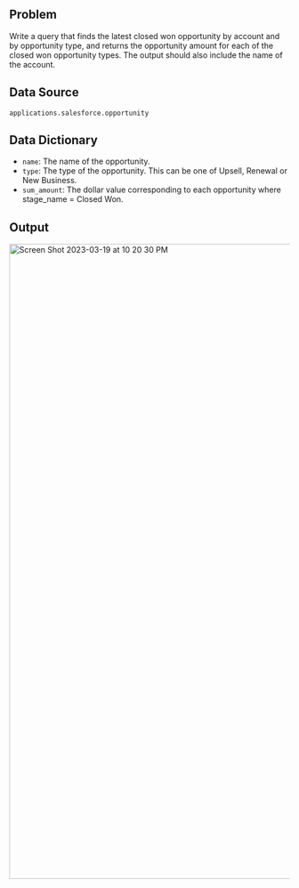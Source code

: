 ## Problem
Write a query that finds the latest closed won opportunity by account and by opportunity type, and returns the opportunity amount for each of the closed won opportunity types. The output should also include the name of the account.


## Data Source
`applications.salesforce.opportunity`


## Data Dictionary

* `name`: The name of the opportunity.
* `type`: The type of the opportunity. This can be one of Upsell, Renewal or New Business.
* `sum_amount`: The dollar value corresponding to each opportunity where stage_name = Closed Won.


## Output

<img width="1142" alt="Screen Shot 2023-03-19 at 10 20 30 PM" src="https://user-images.githubusercontent.com/16471203/226253284-6572d068-bd60-42b4-a850-a8ac13c0c337.png">
